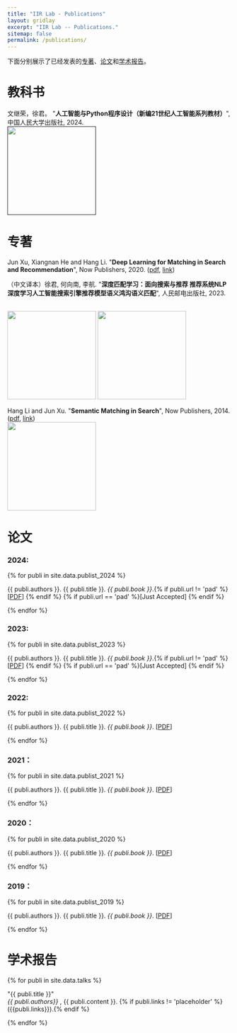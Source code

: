 ```yaml
---
title: "IIR Lab - Publications"
layout: gridlay
excerpt: "IIR Lab -- Publications."
sitemap: false
permalink: /publications/
---
```


下面分别展示了已经发表的[专著](#专著)、[论文](#论文列表)和[学术报告](#学术报告)。

<!-- # Publications -->
# 教科书
文继荣，徐君。 "**人工智能与Python程序设计（新编21世纪人工智能系列教材）**", 中国人民大学出版社, 2024. 
<br>
<a href=""><img src="{{ site.url }}{{ site.baseurl }}/images/python.png" width="200" class="panel_cover_photo" /></a>
<br>

# 专著
Jun Xu, Xiangnan He and Hang Li. "**Deep Learning for Matching in Search and Recommendation**", Now Publishers, 2020. (<a href="{{ site.url }}{{ site.baseurl }}/downloads/fntir20-DL4Match.pdf">pdf</a>, <a href="http://www.nowpublishers.com/articles/foundations-and-trends-in-information-retrieval/INR-035">link</a>)

（中文译本）徐君, 何向南, 李航. "**深度匹配学习：面向搜索与推荐 推荐系统NLP深度学习人工智能搜索引擎推荐模型语义鸿沟语义匹配**", 人民邮电出版社, 2023. 

<br>
<a href="https://www.nowpublishers.com/article/Details/INR-076"><img src="{{ site.url }}{{ site.baseurl }}/images/DMRS.jpg" width="200" class="panel_cover_photo" /></a>
<a href="https://www.nowpublishers.com/article/Details/INR-076"><img src="{{ site.url }}{{ site.baseurl }}/images/match_zh.png" width="200" class="panel_cover_photo" /></a>
<br>


 Hang Li and Jun Xu. "**Semantic Matching in Search**", Now Publishers, 2014. (<a href="{{ site.url }}{{ site.baseurl }}/downloads/SemanticMatchingInSearch_2014.pdf">pdf</a>, <a href="http://www.nowpublishers.com/articles/foundations-and-trends-in-information-retrieval/INR-035">link</a>)
<br>
<a href="http://www.nowpublishers.com/articles/foundations-and-trends-in-information-retrieval/INR-035"><img src="{{ site.url }}{{ site.baseurl }}/images/SMSearch.jpg" width="200" class="panel_cover_photo" /></a>
<br>

# 论文

### 2024:

{% for publi in site.data.publist_2024 %}

  {{ publi.authors }}. {{ publi.title }}. <em>{{ publi.book }}</em>.{% if publi.url != 'pad' %} [<a href="{{ publi.url }}">PDF</a>] {% endif %} {% if publi.url == 'pad' %}[Just Accepted] {% endif %}
  

{% endfor %}

### 2023:

{% for publi in site.data.publist_2023 %}

  {{ publi.authors }}. {{ publi.title }}. <em>{{ publi.book }}</em>.{% if publi.url != 'pad' %} [<a href="{{ publi.url }}">PDF</a>] {% endif %} {% if publi.url == 'pad' %}[Just Accepted] {% endif %}
  

{% endfor %}

### 2022:

{% for publi in site.data.publist_2022 %}

  {{ publi.authors }}. {{ publi.title }}. <em>{{ publi.book }}</em>.
  [<a href="{{ publi.url }}">PDF</a>]

{% endfor %}

### 2021：

{% for publi in site.data.publist_2021 %}

  {{ publi.authors }}. {{ publi.title }}. <em>{{ publi.book }}</em>.
  [<a href="{{ publi.url }}">PDF</a>]

{% endfor %}

### 2020：

{% for publi in site.data.publist_2020 %}

  {{ publi.authors }}. {{ publi.title }}. <em>{{ publi.book }}</em>.
  [<a href="{{ publi.url }}">PDF</a>]

{% endfor %}

### 2019：

{% for publi in site.data.publist_2019 %}

  {{ publi.authors }}. {{ publi.title }}. <em>{{ publi.book }}</em>.
  [<a href="{{ publi.url }}">PDF</a>]

{% endfor %}

<!-- ## Patents
<em>Milan P Allan, S Gröblacher, RA Norte, M Leeuwenhoek</em><br />Novel atomic force microscopy probes with phononic crystals<br /> PCT/NL20-20/050797 (2020)

<em>Milan P Allan</em><br /> Methods of manufacturing superconductor and phononic elements <br /> <a href="https://patents.google.com/patent/US10439125B2/en?inventor=Milan+ALLAN&oq=inventor:(Milan+ALLAN)">US10439125B2 (2016)</a> -->



# 学术报告

{% for publi in site.data.talks %}

  "{{ publi.title }}" <br />
  <em> {{ publi.authors}} </em>, 
  {{ publi.content }}. 
  {% if publi.links != 'placeholder' %} ({{publi.links}}).{% endif %}

{% endfor %}
